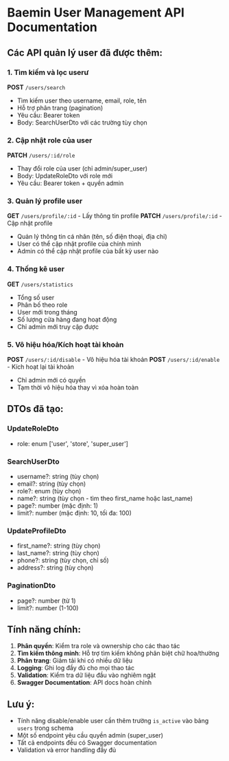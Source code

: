 # Baemin User Management API Documentation

## Các API quản lý user đã được thêm:

### 1. Tìm kiếm và lọc userư

**POST** `/users/search`

- Tìm kiếm user theo username, email, role, tên
- Hỗ trợ phân trang (pagination)
- Yêu cầu: Bearer token
- Body: SearchUserDto với các trường tùy chọn

### 2. Cập nhật role của user

**PATCH** `/users/:id/role`

- Thay đổi role của user (chỉ admin/super_user)
- Body: UpdateRoleDto với role mới
- Yêu cầu: Bearer token + quyền admin

### 3. Quản lý profile user

**GET** `/users/profile/:id` - Lấy thông tin profile
**PATCH** `/users/profile/:id` - Cập nhật profile

- Quản lý thông tin cá nhân (tên, số điện thoại, địa chỉ)
- User có thể cập nhật profile của chính mình
- Admin có thể cập nhật profile của bất kỳ user nào

### 4. Thống kê user

**GET** `/users/statistics`

- Tổng số user
- Phân bố theo role
- User mới trong tháng
- Số lượng cửa hàng đang hoạt động
- Chỉ admin mới truy cập được

### 5. Vô hiệu hóa/Kích hoạt tài khoản

**POST** `/users/:id/disable` - Vô hiệu hóa tài khoản
**POST** `/users/:id/enable` - Kích hoạt lại tài khoản

- Chỉ admin mới có quyền
- Tạm thời vô hiệu hóa thay vì xóa hoàn toàn

## DTOs đã tạo:

### UpdateRoleDto

- role: enum ['user', 'store', 'super_user']

### SearchUserDto

- username?: string (tùy chọn)
- email?: string (tùy chọn)
- role?: enum (tùy chọn)
- name?: string (tùy chọn - tìm theo first_name hoặc last_name)
- page?: number (mặc định: 1)
- limit?: number (mặc định: 10, tối đa: 100)

### UpdateProfileDto

- first_name?: string (tùy chọn)
- last_name?: string (tùy chọn)
- phone?: string (tùy chọn, chỉ số)
- address?: string (tùy chọn)

### PaginationDto

- page?: number (từ 1)
- limit?: number (1-100)

## Tính năng chính:

1. **Phân quyền**: Kiểm tra role và ownership cho các thao tác
2. **Tìm kiếm thông minh**: Hỗ trợ tìm kiếm không phân biệt chữ hoa/thường
3. **Phân trang**: Giảm tải khi có nhiều dữ liệu
4. **Logging**: Ghi log đầy đủ cho mọi thao tác
5. **Validation**: Kiểm tra dữ liệu đầu vào nghiêm ngặt
6. **Swagger Documentation**: API docs hoàn chỉnh

## Lưu ý:

- Tính năng disable/enable user cần thêm trường `is_active` vào bảng `users` trong schema
- Một số endpoint yêu cầu quyền admin (super_user)
- Tất cả endpoints đều có Swagger documentation
- Validation và error handling đầy đủ
